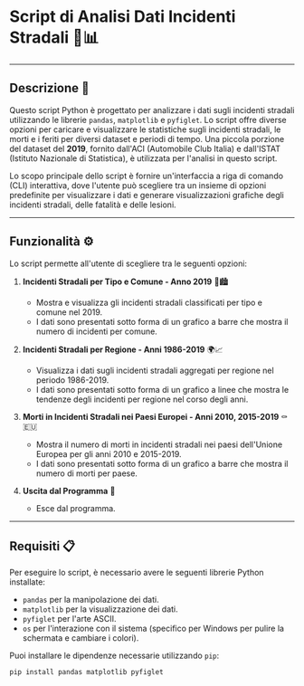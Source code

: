 
# Script di Analisi Dati Incidenti Stradali 🚗📊

---

## Descrizione 📝
Questo script Python è progettato per analizzare i dati sugli incidenti stradali utilizzando le librerie `pandas`, `matplotlib` e `pyfiglet`. Lo script offre diverse opzioni per caricare e visualizzare le statistiche sugli incidenti stradali, le morti e i feriti per diversi dataset e periodi di tempo. Una piccola porzione del dataset del **2019**, fornito dall'ACI (Automobile Club Italia) e dall'ISTAT (Istituto Nazionale di Statistica), è utilizzata per l'analisi in questo script.

Lo scopo principale dello script è fornire un'interfaccia a riga di comando (CLI) interattiva, dove l'utente può scegliere tra un insieme di opzioni predefinite per visualizzare i dati e generare visualizzazioni grafiche degli incidenti stradali, delle fatalità e delle lesioni.

---

## Funzionalità ⚙️
Lo script permette all'utente di scegliere tra le seguenti opzioni:

1. **Incidenti Stradali per Tipo e Comune - Anno 2019** 🚧🏙️
   - Mostra e visualizza gli incidenti stradali classificati per tipo e comune nel 2019.
   - I dati sono presentati sotto forma di un grafico a barre che mostra il numero di incidenti per comune.
   
2. **Incidenti Stradali per Regione - Anni 1986-2019** 🌍📈
   - Visualizza i dati sugli incidenti stradali aggregati per regione nel periodo 1986-2019.
   - I dati sono presentati sotto forma di un grafico a linee che mostra le tendenze degli incidenti per regione nel corso degli anni.

3. **Morti in Incidenti Stradali nei Paesi Europei - Anni 2010, 2015-2019** ⚰️🇪🇺
   - Mostra il numero di morti in incidenti stradali nei paesi dell'Unione Europea per gli anni 2010 e 2015-2019.
   - I dati sono presentati sotto forma di un grafico a barre che mostra il numero di morti per paese.

4. **Uscita dal Programma** 🚪
   - Esce dal programma.

---

## Requisiti 📋
Per eseguire lo script, è necessario avere le seguenti librerie Python installate:
- `pandas` per la manipolazione dei dati.
- `matplotlib` per la visualizzazione dei dati.
- `pyfiglet` per l'arte ASCII.
- `os` per l'interazione con il sistema (specifico per Windows per pulire la schermata e cambiare i colori).

Puoi installare le dipendenze necessarie utilizzando `pip`:

```bash
pip install pandas matplotlib pyfiglet


